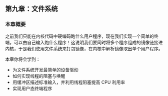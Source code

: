## 第九章：文件系统

### 本章概要

之前我们只能在内核代码中硬编码跑什么用户程序，现在我们实现一个简单的终端，可以由自己输入跑什么程序！这说明我们要同时将多个程序组成的镜像链接进内核，于是我们使用文件系统来打包镜像，在内核中解析镜像取出单个用户程序。

本章你将会学到：

* 为文件系统开发最简单的设备驱动
* 如何实现线程的阻塞与唤醒
* 用缓冲区描述标准输入，并利用线程阻塞提高 CPU 利用率
* 实现用户态终端程序
